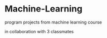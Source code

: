 # Machine-Learning
program projects from machine learning course

in collaboration with 3 classmates
